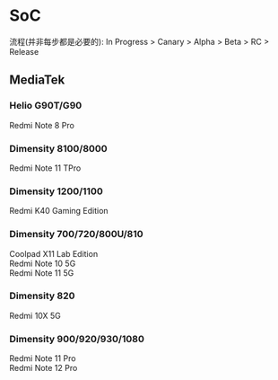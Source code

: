 # SoC
流程(并非每步都是必要的): In Progress > Canary > Alpha > Beta > RC > Release
## MediaTek
### Helio G90T/G90 <Badge type="danger" text="Alpha" />
Redmi Note 8 Pro <Badge type="info" text="AOSP Android T" />
### Dimensity 8100/8000 <Badge type="warning" text="Beta" />
Redmi Note 11 TPro <Badge type="info" text="MIUI Android S & T" />
### Dimensity 1200/1100 <Badge type="tip" text="Release" />
Redmi K40 Gaming Edition <Badge type="info" text="MIUI Android T" />
### Dimensity 700/720/800U/810 <Badge type="warning" text="Beta" />
Coolpad X11 Lab Edition  
Redmi Note 10 5G   
Redmi Note 11 5G  
### Dimensity 820 <Badge type="danger" text="Alpha" />
Redmi 10X 5G   
### Dimensity 900/920/930/1080 <Badge type="danger" text="Alpha" />
Redmi Note 11 Pro  
Redmi Note 12 Pro  
